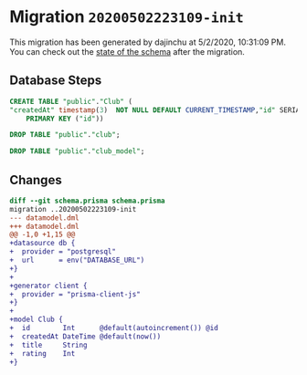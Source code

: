 # Migration `20200502223109-init`

This migration has been generated by dajinchu at 5/2/2020, 10:31:09 PM.
You can check out the [state of the schema](./schema.prisma) after the migration.

## Database Steps

```sql
CREATE TABLE "public"."Club" (
"createdAt" timestamp(3)  NOT NULL DEFAULT CURRENT_TIMESTAMP,"id" SERIAL,"rating" integer  NOT NULL ,"title" text  NOT NULL ,
    PRIMARY KEY ("id"))

DROP TABLE "public"."club";

DROP TABLE "public"."club_model";
```

## Changes

```diff
diff --git schema.prisma schema.prisma
migration ..20200502223109-init
--- datamodel.dml
+++ datamodel.dml
@@ -1,0 +1,15 @@
+datasource db {
+  provider = "postgresql"
+  url      = env("DATABASE_URL")
+}
+
+generator client {
+  provider = "prisma-client-js"
+}
+
+model Club {
+  id        Int      @default(autoincrement()) @id
+  createdAt DateTime @default(now())
+  title     String
+  rating    Int
+}
```


